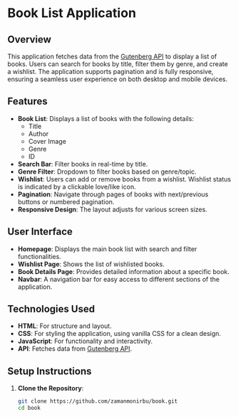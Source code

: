# Book List Application

## Overview
This application fetches data from the [Gutenberg API](https://gutendex.com/books) to display a list of books. Users can search for books by title, filter them by genre, and create a wishlist. The application supports pagination and is fully responsive, ensuring a seamless user experience on both desktop and mobile devices.

## Features
- **Book List**: Displays a list of books with the following details:
  - Title
  - Author
  - Cover Image
  - Genre
  - ID
- **Search Bar**: Filter books in real-time by title.
- **Genre Filter**: Dropdown to filter books based on genre/topic.
- **Wishlist**: Users can add or remove books from a wishlist. Wishlist status is indicated by a clickable love/like icon.
- **Pagination**: Navigate through pages of books with next/previous buttons or numbered pagination.
- **Responsive Design**: The layout adjusts for various screen sizes.

## User Interface
- **Homepage**: Displays the main book list with search and filter functionalities.
- **Wishlist Page**: Shows the list of wishlisted books.
- **Book Details Page**: Provides detailed information about a specific book.
- **Navbar**: A navigation bar for easy access to different sections of the application.

## Technologies Used
- **HTML**: For structure and layout.
- **CSS**: For styling the application, using vanilla CSS for a clean design.
- **JavaScript**: For functionality and interactivity.
- **API**: Fetches data from [Gutenberg API](https://gutendex.com/).

## Setup Instructions
1. **Clone the Repository**:
   ```bash
   git clone https://github.com/zamanmonirbu/book.git
   cd book
